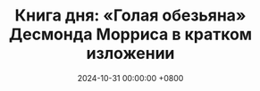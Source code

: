 ---
title: "Книга дня: «Голая обезьяна» Десмонда Морриса в кратком изложении"
description: >-
  🧬 «Голая обезьяна» — классическая книга Десмонда Морриса о поведении человека с точки зрения этологии, науки о животных. Познайте эволюцию с книгой "Голая обезьяна"! Откройте человеческую природу через науку. Читайте обзор!
date: 2024-10-31 00:00:00 +0800
categories: [Мышление, Конспекты-книг]
tags:
  [
    голая-обезьяна,
    десмонд-моррис,
    эволюционная-психология,
    человеческая-природа,
    эволюция,
    поведение,
    приматы,
    социобиология,
    наука,
    психология,
    культурное-развитие,
    биология
  ]
image: 
alt: Обзор книги Голая обезьяна Десмонда Морриса
fallback:
  - 
  -
---